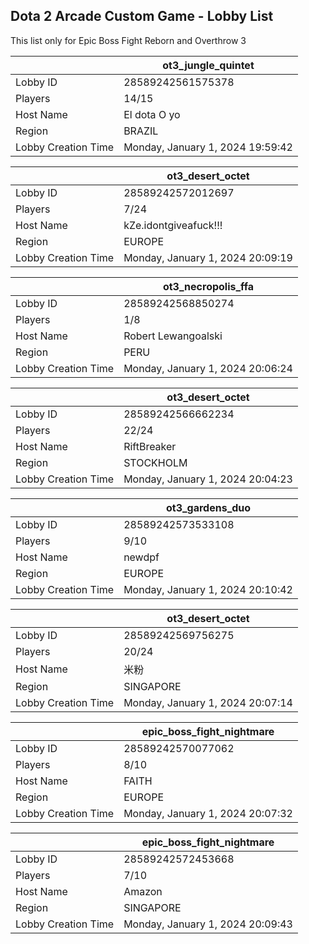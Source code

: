 ## Dota 2 Arcade Custom Game - Lobby List

This list only for Epic Boss Fight Reborn and Overthrow 3

|  | ot3_jungle_quintet |
| ------ | ------ |
| Lobby ID | 28589242561575378 |
| Players | 14/15 |
| Host Name | El dota O yo |
| Region | BRAZIL |
| Lobby Creation Time | Monday, January 1, 2024 19:59:42 |


|  | ot3_desert_octet |
| ------ | ------ |
| Lobby ID | 28589242572012697 |
| Players | 7/24 |
| Host Name | kZe.idontgiveafuck!!! |
| Region | EUROPE |
| Lobby Creation Time | Monday, January 1, 2024 20:09:19 |


|  | ot3_necropolis_ffa |
| ------ | ------ |
| Lobby ID | 28589242568850274 |
| Players | 1/8 |
| Host Name | Robert Lewangoalski |
| Region | PERU |
| Lobby Creation Time | Monday, January 1, 2024 20:06:24 |


|  | ot3_desert_octet |
| ------ | ------ |
| Lobby ID | 28589242566662234 |
| Players | 22/24 |
| Host Name | RiftBreaker |
| Region | STOCKHOLM |
| Lobby Creation Time | Monday, January 1, 2024 20:04:23 |


|  | ot3_gardens_duo |
| ------ | ------ |
| Lobby ID | 28589242573533108 |
| Players | 9/10 |
| Host Name | newdpf |
| Region | EUROPE |
| Lobby Creation Time | Monday, January 1, 2024 20:10:42 |


|  | ot3_desert_octet |
| ------ | ------ |
| Lobby ID | 28589242569756275 |
| Players | 20/24 |
| Host Name | 米粉 |
| Region | SINGAPORE |
| Lobby Creation Time | Monday, January 1, 2024 20:07:14 |


|  | epic_boss_fight_nightmare |
| ------ | ------ |
| Lobby ID | 28589242570077062 |
| Players | 8/10 |
| Host Name | FAITH |
| Region | EUROPE |
| Lobby Creation Time | Monday, January 1, 2024 20:07:32 |


|  | epic_boss_fight_nightmare |
| ------ | ------ |
| Lobby ID | 28589242572453668 |
| Players | 7/10 |
| Host Name | Amazon |
| Region | SINGAPORE |
| Lobby Creation Time | Monday, January 1, 2024 20:09:43 |



